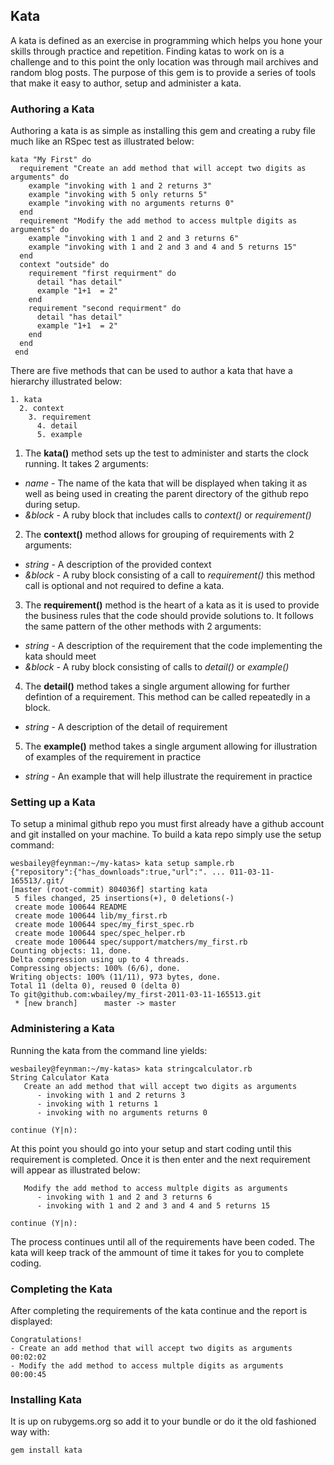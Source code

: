 ## Kata ##

A kata is defined as an exercise in programming which helps you hone your skills
through practice and repetition.  Finding katas to work on is a challenge and
to this point the only location was through mail archives and random blog posts.
The purpose of this gem is to provide a series of tools that make it easy to
author, setup and administer a kata.

### Authoring a Kata ###

Authoring a kata is as simple as installing this gem and creating a ruby file
much like an RSpec test as illustrated below:

    kata "My First" do
      requirement "Create an add method that will accept two digits as arguments" do
        example "invoking with 1 and 2 returns 3"
        example "invoking with 5 only returns 5"
        example "invoking with no arguments returns 0"
      end
      requirement "Modify the add method to access multple digits as arguments" do
        example "invoking with 1 and 2 and 3 returns 6"
        example "invoking with 1 and 2 and 3 and 4 and 5 returns 15"
      end
      context "outside" do
        requirement "first requirment" do
          detail "has detail"
          example "1+1  = 2"
        end
        requirement "second requirment" do
          detail "has detail"
          example "1+1  = 2"
        end
      end
     end

There are five methods that can be used to author a kata that have a hierarchy
illustrated below:

    1. kata
      2. context
        3. requirement
          4. detail
          5. example

1. The **kata()** method sets up the test to administer and starts the clock running.
It takes 2 arguments:
* *name* - The name of the kata that will be displayed when taking it as well as
  being used in creating the parent directory of the github repo during setup.
* *&block* - A ruby block that includes calls to *context()* or *requirement()*

2. The **context()** method allows for grouping of requirements with 2 arguments:
* *string* - A description of the provided context
* *&block* - A ruby block consisting of a call to *requirement()*
this method call is optional and not required to define a kata.

3. The **requirement()** method is the heart of a kata as it is used to provide the
business rules that the code should provide solutions to.  It follows the same
pattern of the other methods with 2 arguments:
* *string* - A description of the requirement that the code implementing the
  kata should meet
* *&block* - A ruby block consisting of calls to *detail()* or *example()*

4. The **detail()** method takes a single argument allowing for further defintion
of a requirement.  This method can be called repeatedly in a block.
* *string* - A description of the detail of requirement

5. The **example()** method takes a single argument allowing for illustration of
examples of the requirement in practice
* *string* - An example that will help illustrate the requirement in practice

### Setting up a Kata ###

To setup a minimal github repo you must first already have a github account and
git installed on your machine.  To build a kata repo simply use the setup
command:

    wesbailey@feynman:~/my-katas> kata setup sample.rb
    {"repository":{"has_downloads":true,"url":". ... 011-03-11-165513/.git/
    [master (root-commit) 804036f] starting kata
     5 files changed, 25 insertions(+), 0 deletions(-)
     create mode 100644 README
     create mode 100644 lib/my_first.rb
     create mode 100644 spec/my_first_spec.rb
     create mode 100644 spec/spec_helper.rb
     create mode 100644 spec/support/matchers/my_first.rb
    Counting objects: 11, done.
    Delta compression using up to 4 threads.
    Compressing objects: 100% (6/6), done.
    Writing objects: 100% (11/11), 973 bytes, done.
    Total 11 (delta 0), reused 0 (delta 0)
    To git@github.com:wbailey/my_first-2011-03-11-165513.git
     * [new branch]      master -> master

### Administering a Kata ###

Running the kata from the command line yields:

    wesbailey@feynman:~/my-katas> kata stringcalculator.rb
    String Calculator Kata
       Create an add method that will accept two digits as arguments
          - invoking with 1 and 2 returns 3
          - invoking with 1 returns 1
          - invoking with no arguments returns 0

    continue (Y|n): 

At this point you should go into your setup and start coding until this
requirement is completed.  Once it is then enter and the next requirement will
appear as illustrated below:

       Modify the add method to access multple digits as arguments
          - invoking with 1 and 2 and 3 returns 6
          - invoking with 1 and 2 and 3 and 4 and 5 returns 15

    continue (Y|n): 

The process continues until all of the requirements have been coded.  The
kata will keep track of the ammount of time it takes for you to complete coding.

### Completing the Kata ###

After completing the requirements of the kata continue and the report is
displayed:

    Congratulations!
    - Create an add method that will accept two digits as arguments            00:02:02
    - Modify the add method to access multple digits as arguments              00:00:45

### Installing Kata ###

It is up on rubygems.org so add it to your bundle or do it the old fashioned
way with:

    gem install kata

